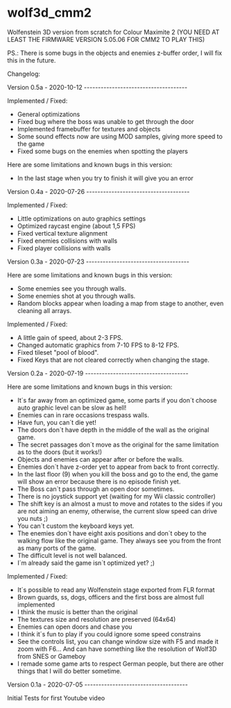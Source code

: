 # wolf3d_cmm2
Wolfenstein 3D version from scratch for Colour Maximite 2
(YOU NEED AT LEAST THE FIRMWARE VERSION 5.05.06 FOR CMM2 TO PLAY THIS)

PS.: There is some bugs in the objects and enemies z-buffer order, I will fix this in the future.

Changelog:

Version 0.5a - 2020-10-12 -------------------------------------

Implemented / Fixed:
- General optimizations
- Fixed bug where the boss was unable to get through the door
- Implemented framebuffer for textures and objects
- Some sound effects now are using MOD samples, giving more speed to the game
- Fixed some bugs on the enemies when spotting the players

Here are some limitations and known bugs in this version:
- In the last stage when you try to finish it will give you an error


Version 0.4a - 2020-07-26 -------------------------------------

Implemented / Fixed:
- Little optimizations on auto graphics settings
- Optimized raycast engine (about 1,5 FPS)
- Fixed vertical texture alignment
- Fixed enemies collisions with walls
- Fixed player collisions with walls


Version 0.3a - 2020-07-23 -------------------------------------

Here are some limitations and known bugs in this version:
- Some enemies see you through walls.
- Some enemies shot at you through walls.
- Random blocks appear when loading a map from stage to another, even cleaning all arrays.

Implemented / Fixed:
- A little gain of speed, about 2-3 FPS.
- Changed automatic graphics from 7-10 FPS to 8-12 FPS.
- Fixed tileset "pool of blood".
- Fixed Keys that are not cleared correctly when changing the stage.


Version 0.2a - 2020-07-19 -------------------------------------

Here are some limitations and known bugs in this version:
- It´s far away from an optimized game, some parts if you don´t choose auto graphic level can be slow as hell!
- Enemies can in rare occasions trespass walls.
- Have fun, you can´t die yet!
- The doors don´t have depth in the middle of the wall as the original game.
- The secret passages don´t move as the original for the same limitation as to the doors (but it works!)
- Objects and enemies can appear after or before the walls.
- Enemies don´t have z-order yet to appear from back to front correctly.
- In the last floor (9) when you kill the boss and go to the end, the game will show an error because there is no episode finish yet.
- The Boss can´t pass through an open door sometimes.
- There is no joystick support yet (waiting for my Wii classic controller)
- The shift key is an almost a must to move and rotates to the sides if you are not aiming an enemy, otherwise, the current slow speed can drive you nuts ;)
- You can´t custom the keyboard keys yet.
- The enemies don´t have eight axis positions and don´t obey to the walking flow like the original game. They always see you from the front as many ports of the game.
- The difficult level is not well balanced.
- I´m already said the game isn´t optimized yet? ;)

Implemented / Fixed:
- It´s possible to read any Wolfenstein stage exported from FLR format
- Brown guards, ss, dogs, officers and the first boss are almost full implemented
- I think the music is better than the original
- The textures size and resolution are preserved (64x64)
- Enemies can open doors and chase you
- I think it´s fun to play if you could ignore some speed constrains
- See the controls list, you can change window size with F5 and made it zoom with F6... And can have something like the resolution of Wolf3D from SNES or Gameboy
- I remade some game arts to respect German people, but there are other things that I will do better sometime.


Version 0.1a - 2020-07-05 -------------------------------------

Initial Tests for first Youtube video
